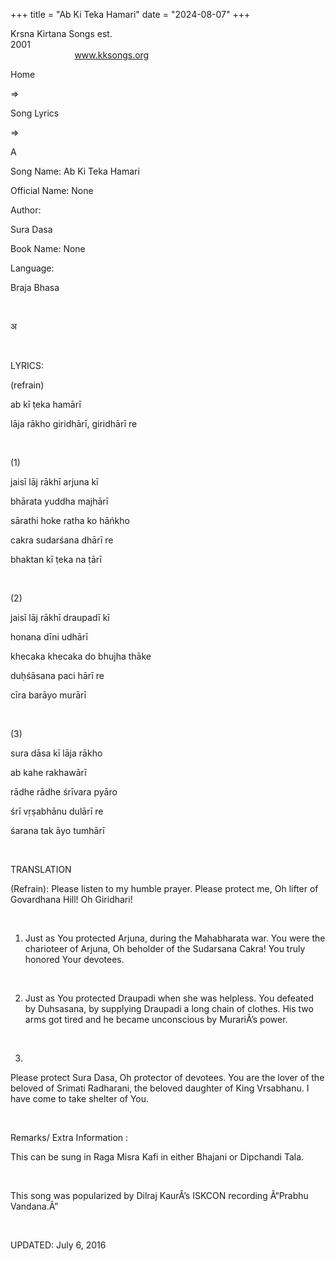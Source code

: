+++ 
title = "Ab Ki Teka Hamari"
date = "2024-08-07"
+++

Krsna Kirtana Songs est.
2001                                                                                                                                    
            
www.kksongs.org








Home
 
⇒
 
Song Lyrics
 
⇒
 
A


Song
Name: Ab Ki Teka Hamari


Official
Name: None


Author:

Sura Dasa


Book
Name: None


Language:

Braja Bhasa


 








अ








 


LYRICS:


(refrain)


ab
kī ṭeka hamārī


lāja
rākho giridhārī, giridhārī re


 


(1)


jaisī
lāj rākhī arjuna kī


bhārata
yuddha majhārī


sārathi
hoke ratha ko hāńkho


cakra
sudarśana dhārī re 


bhaktan
kī ṭeka na ṭārī


 


(2)


jaisī
lāj rākhī draupadī kī


honana
dīni udhārī


khecaka
khecaka do bhujha thāke


duḥśāsana
paci hārī re


cīra
barāyo murārī


 


(3)


sura
dāsa kī lāja rākho


ab
kahe rakhawārī


rādhe
rādhe śrīvara pyāro


śrī
vṛṣabhānu dulārī re


śarana
tak āyo tumhārī


 


TRANSLATION


(Refrain):
Please listen to my humble prayer. Please protect me, Oh lifter of Govardhana
Hill! Oh Giridhari!


 


1) Just
as You protected Arjuna, during the Mahabharata war. You were the charioteer of
Arjuna, Oh beholder of the Sudarsana Cakra! You truly honored Your devotees.


 


2) Just
as You protected Draupadi when she was helpless. You defeated by Duhsasana, by
supplying Draupadi a long chain of clothes. His two arms got tired and he
became unconscious by MurariÂ’s power.


 


3)
Please protect Sura Dasa, Oh protector of devotees. You are the lover of the
beloved of Srimati Radharani, the beloved daughter of King Vrsabhanu. I have
come to take shelter of You.


 


Remarks/ Extra Information
: 


This can
be sung in Raga Misra Kafi in either Bhajani or Dipchandi Tala.


 


This
song was popularized by Dilraj KaurÂ’s ISKCON recording Â“Prabhu Vandana.Â”


 


UPDATED:
 July 6, 2016